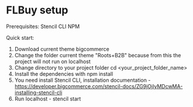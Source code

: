 # FLBuy setup

Prerequisites:
  Stencil CLI
  NPM

Quick start:
  1. Download current theme bigcommerce
  2. Change the folder current theme "Roots+B2B" because from this the project will not run on localhost
  3. Change directory to your project folder cd <your_project_folder_name>
  4. Install the dependencies with npm install
  5. You need install Stencil CLI, installation documentation - https://developer.bigcommerce.com/stencil-docs/ZG9jOjIyMDcwMA-installing-stencil-cli
  6. Run localhost - stencil start
